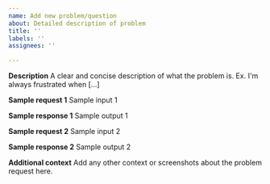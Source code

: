 ```yaml
---
name: Add new problem/question
about: Detailed description of problem
title: ''
labels: ''
assignees: ''

---
```


**Description**
A clear and concise description of what the problem is. Ex. I'm always frustrated when [...]

**Sample request 1**
Sample input 1

**Sample response 1**
Sample output 1

**Sample request 2**
Sample input 2

**Sample response 2**
Sample output 2

**Additional context**
Add any other context or screenshots about the problem request here.
